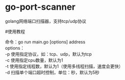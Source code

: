 # go-port-scanner
golang网络端口扫描器，支持tcp/udp协议

#使用教程

命令：go run main.go [options] address  
options：  
-p    使用指定协议，如：tcp、udp，默认为tcp    
-c    使用指定cpu数量，默认为1  
-t     使用指定线程数，默认为1（使用多线程扫描，速度会更快）  
-d    扫描单个端口超时控制，单位：秒，默认为5秒

